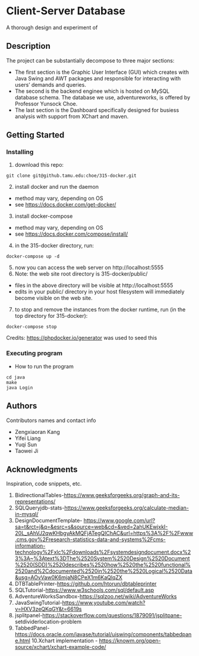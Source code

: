 # Client-Server Database

A thorough design and experiment of

## Description

The project can be substantially decompose to three major sections:
* The first section is the Graphic User Interface (GUI) which creates with Java Swing and AWT packages and responsible for interacting with users’ demands and queries. 
* The second is the backend enginee which is hosted on MySQL database schema. The database we use, adventureworks, is offered by Professor Yunsock Choe. 
* The last section is the Dashboard specifically designed for busiess analysis with support from XChart and maven. 

## Getting Started
### Installing

1. download this repo:
```
git clone git@github.tamu.edu:choe/315-docker.git
```
2. install docker and run the daemon 
 * method may vary, depending on OS
 * see https://docs.docker.com/get-docker/
3. install docker-compose 
 * method may vary, depending on OS
 * see https://docs.docker.com/compose/install/
4. in the 315-docker directory, run:
```
docker-compose up -d
```
5. now you can access the web server on http://localhost:5555
6. Note: the web site root directory is 315-docker/public/ 
  * files in the above directory will be visible at http://localhost:5555
  * edits in your public/ directory in your host filesystem will immediately become visible on the web site.
7. to stop and remove the instances from the docker runtime, run (in the top directory for 315-docker):
```
docker-compose stop 
```
    
Credits: https://phpdocker.io/generator was used to seed this 

### Executing program

* How to run the program
```
cd java
make
java Login
```

## Authors

Contributors names and contact info
* Zengxiaoran Kang
* Yifei Liang
* Yuqi Sun
* Taowei Ji

## Acknowledgments

Inspiration, code snippets, etc.
1. BidirectionalTables-https://www.geeksforgeeks.org/graph-and-its-representations/
2. SQLQueryjdb-stats-https://www.geeksforgeeks.org/calculate-median-in-mysql/
3. DesignDocumentTemplate-
https://www.google.com/url?sa=t&rct=j&q=&esrc=s&source=web&cd=&ved=2ahUKEwjxkI-20L_sAhVJ2qwKHbgyAkMQFjATegQIChAC&url=https%3A%2F%2Fwww.cms.gov%2Fresearch-statistics-data-and-systems%2Fcms-information-technology%2Fxlc%2Fdownloads%2Fsystemdesigndocument.docx%23%3A~%3Atext%3DThe%2520System%2520Design%2520Document%2520(SDD)%2520describes%2520how%2520the%2520functional%2520and%2Cdocumented%2520in%2520the%2520Logical%2520Data&usg=AOvVaw0K6mjaN8CPeX1m6KaQlqZX
4. DTBTablePrinter-https://github.com/htorun/dbtableprinter
5. SQLTutorial-https://www.w3schools.com/sql/default.asp
6. AdventureWorksSandbox-https://sqlzoo.net/wiki/AdventureWorks
7. JavaSwingTutorial-https://www.youtube.com/watch?v=HXV3zeQKqGY&t=6619s
8. jsplitpanel-https://stackoverflow.com/questions/1879091/jsplitpane- setdividerlocation-problem
9. TabbedPanel-https://docs.oracle.com/javase/tutorial/uiswing/components/tabbedpane.html
10.Xchart implementation - https://knowm.org/open-source/xchart/xchart-example-code/

